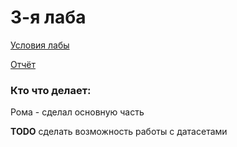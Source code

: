 # 3-я лаба

[Условия лабы](https://t.me/c/2372845079/792)

[Отчёт](https://docs.google.com/document/d/1HesEp1Sbee953-5mbBDnRuiOm-4a9PAusWqyIXJGadI/edit?tab=t.0)


### Кто что делает:

Рома - сделал основную часть

**TODO** сделать возможность работы с датасетами